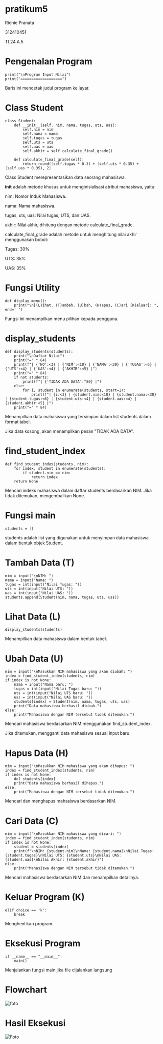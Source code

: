 # pratikum5

Richie Pranata 

312410451

TI.24.A.5
# Pengenalan Program
``` pyhton
print("\nProgram Input Nilai")
print("===================")
```
Baris ini mencetak judul program ke layar.
# Class Student
``` Pyhton
class Student:
    def __init__(self, nim, nama, tugas, uts, uas):
        self.nim = nim
        self.nama = nama
        self.tugas = tugas
        self.uts = uts
        self.uas = uas
        self.akhir = self.calculate_final_grade()

    def calculate_final_grade(self):
        return round((self.tugas * 0.3) + (self.uts * 0.35) + (self.uas * 0.35), 2)
```
Class Student merepresentasikan data seorang mahasiswa.

__init__ adalah metode khusus untuk menginisialisasi atribut mahasiswa, yaitu:

nim: Nomor Induk Mahasiswa.

nama: Nama mahasiswa.

tugas, uts, uas: Nilai tugas, UTS, dan UAS.

akhir: Nilai akhir, dihitung dengan metode calculate_final_grade.

calculate_final_grade adalah metode untuk menghitung nilai akhir menggunakan bobot:

Tugas: 30%

UTS: 35%

UAS: 35%

# Fungsi Utility

``` pyhton
def display_menu():
    print("\n[(L)ihat, (T)ambah, (U)bah, (H)apus, (C)ari (K)eluar]: ", end=' ')
```
Fungsi ini menampilkan menu pilihan kepada pengguna.

# display_students
``` pyhton
def display_students(students):
    print("\nDaftar Nilai")
    print("=" * 84)
    print(f"| {'NO':<3} | {'NIM':<10} | {'NAMA':<30} | {'TUGAS':<6} | {'UTS':<4} | {'UAS':<4} | {'AKHIR':<5} |")
    print("=" * 84)
    if not students:
        print(f"| {'TIDAK ADA DATA':^80} |")
    else:
        for i, student in enumerate(students, start=1):
            print(f"| {i:<3} | {student.nim:<10} | {student.nama:<30} | {student.tugas:<6} | {student.uts:<4} | {student.uas:<4} | {student.akhir:<5} |")
    print("=" * 84)
```
Menampilkan data mahasiswa yang tersimpan dalam list students dalam format tabel.

Jika data kosong, akan menampilkan pesan "TIDAK ADA DATA".

# find_student_index

``` pyhton
def find_student_index(students, nim):
    for index, student in enumerate(students):
        if student.nim == nim:
            return index
    return None
```
Mencari indeks mahasiswa dalam daftar students berdasarkan NIM. Jika tidak ditemukan, mengembalikan None.

# Fungsi main
``` pyhton
students = []
```
students adalah list yang digunakan untuk menyimpan data mahasiswa dalam bentuk objek Student.

# Tambah Data (T)
```pyhton
nim = input("\nNIM: ")
nama = input("Nama: ")
tugas = int(input("Nilai Tugas: "))
uts = int(input("Nilai UTS: "))
uas = int(input("Nilai UAS: "))
students.append(Student(nim, nama, tugas, uts, uas))
```
# Lihat Data (L)
``` pyhton
display_students(students)
```
Menampilkan data mahasiswa dalam bentuk tabel.

# Ubah Data (U)
``` pyhton
nim = input("\nMasukkan NIM mahasiswa yang akan diubah: ")
index = find_student_index(students, nim)
if index is not None:
    nama = input("Nama baru: ")
    tugas = int(input("Nilai Tugas baru: "))
    uts = int(input("Nilai UTS baru: "))
    uas = int(input("Nilai UAS baru: "))
    students[index] = Student(nim, nama, tugas, uts, uas)
    print("Data mahasiswa berhasil diubah.")
else:
    print("Mahasiswa dengan NIM tersebut tidak ditemukan.")
```
Mencari mahasiswa berdasarkan NIM menggunakan find_student_index.

Jika ditemukan, mengganti data mahasiswa sesuai input baru.

# Hapus Data (H)
``` pyhton
nim = input("\nMasukkan NIM mahasiswa yang akan dihapus: ")
index = find_student_index(students, nim)
if index is not None:
    del students[index]
    print("Data mahasiswa berhasil dihapus.")
else:
    print("Mahasiswa dengan NIM tersebut tidak ditemukan.")
```
Mencari dan menghapus mahasiswa berdasarkan NIM.

# Cari Data (C)
``` pyhton
nim = input("\nMasukkan NIM mahasiswa yang dicari: ")
index = find_student_index(students, nim)
if index is not None:
    student = students[index]
    print(f"\nNIM: {student.nim}\nNama: {student.nama}\nNilai Tugas: {student.tugas}\nNilai UTS: {student.uts}\nNilai UAS: {student.uas}\nNilai Akhir: {student.akhir}")
else:
    print("Mahasiswa dengan NIM tersebut tidak ditemukan.")
```
Mencari mahasiswa berdasarkan NIM dan menampilkan detailnya.

# Keluar Program (K)
``` pyhton
elif choice == 'k':
    break
```
Menghentikan program.

# Eksekusi Program
``` pyhton
if __name__ == "__main__":
    main()
```
Menjalankan fungsi main jika file dijalankan langsung

# Flowchart
![foto](https://raw.githubusercontent.com/rich-pro12/foto1/330072d109974874ff0c6e870091b516ff550232/FLOWCHART%20PRATIKUM-5.png)

# Hasil Eksekusi
![Foto]()












